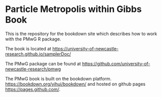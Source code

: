 # Particle Metropolis within Gibbs Book

This is the repository for the bookdown site which describes how to work with the PMwG R package.

The book is located at https://university-of-newcastle-research.github.io/samplerDoc/

The PMwG package can be found at https://github.com/university-of-newcastle-research/pmwg

The PMwG book is built on the bookdown platform.
https://bookdown.org/yihui/bookdown/ and hosted on github pages https://pages.github.com/.


